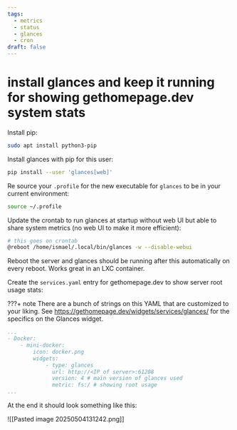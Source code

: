 ```yaml
---
tags:
  - metrics
  - status
  - glances
  - cron
draft: false
---
```


# install glances and keep it running for showing gethomepage.dev system stats

Install pip:

```bash
sudo apt install python3-pip
```

Install glances with pip for this user:

```bash
pip install --user 'glances[web]'
```

Re source your `.profile` for the new executable for `glances` to be in your current environment:

```bash
source ~/.profile
```

Update the crontab to run glances at startup without web UI but able to share system metrics (no web UI to make it more efficient):

``` bash
# this goes on crontab
@reboot /home/ismael/.local/bin/glances -w --disable-webui
```

Reboot the server and glances should be running after this automatically on every reboot. Works great in an LXC container.

Create the `services.yaml` entry for gethomepage.dev to show server root usage stats:

???+ note
	There are a bunch of strings on this YAML that are customized to your liking. See https://gethomepage.dev/widgets/services/glances/ for the specifics on the Glances widget.

```yaml
...
- Docker:
    - mini-docker:
        icon: docker.png
        widgets: 
            - type: glances
              url: http://<IP of server>:61208
              version: 4 # main version of glances used
              metric: fs:/ # showing root usage
...
```

At the end it should look something like this:

![[Pasted image 20250504131242.png]]
